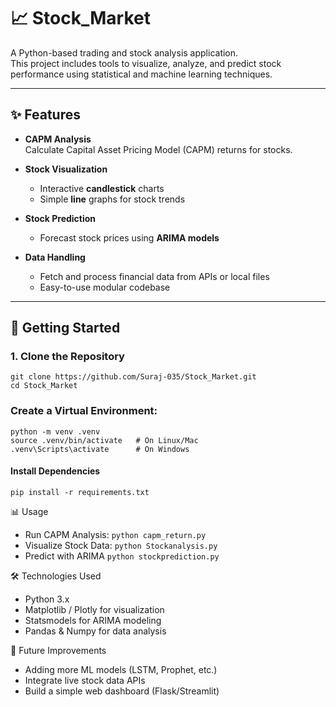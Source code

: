 # 📈 Stock_Market

A Python-based trading and stock analysis application.  
This project includes tools to visualize, analyze, and predict stock performance using statistical and machine learning techniques.

---

## ✨ Features

- **CAPM Analysis**  
  Calculate Capital Asset Pricing Model (CAPM) returns for stocks.

- **Stock Visualization**  
  - Interactive **candlestick** charts  
  - Simple **line** graphs for stock trends  

- **Stock Prediction**  
  - Forecast stock prices using **ARIMA models**  

- **Data Handling**  
  - Fetch and process financial data from APIs or local files  
  - Easy-to-use modular codebase  

---

## 🚀 Getting Started

### 1. Clone the Repository
```
git clone https://github.com/Suraj-035/Stock_Market.git
cd Stock_Market
```
### Create a Virtual Environment:
```
python -m venv .venv
source .venv/bin/activate   # On Linux/Mac
.venv\Scripts\activate      # On Windows
```

#### Install Dependencies
```pip install -r requirements.txt```

📊 Usage
- Run CAPM Analysis:
```python capm_return.py```
- Visualize Stock Data:
```python Stockanalysis.py```
- Predict with ARIMA
```python stockprediction.py```

🛠️ Technologies Used
- Python 3.x
- Matplotlib / Plotly for visualization
- Statsmodels for ARIMA modeling
- Pandas & Numpy for data analysis

📌 Future Improvements
- Adding more ML models (LSTM, Prophet, etc.)
- Integrate live stock data APIs
- Build a simple web dashboard (Flask/Streamlit)

